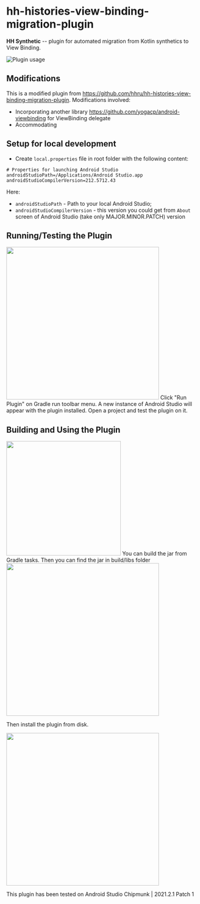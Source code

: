# hh-histories-view-binding-migration-plugin

<!-- Plugin description -->
**HH Synthetic** -- plugin for automated migration from Kotlin synthetics to View Binding.
<!-- Plugin description end -->

![Plugin usage](/docs/assets/Plugin_usage.gif)

## Modifications
This is a modified plugin from https://github.com/hhru/hh-histories-view-binding-migration-plugin.
Modifications involved:
- Incorporating another library https://github.com/yogacp/android-viewbinding for ViewBinding delegate 
- Accommodating <include/> 

## Setup for local development

- Create `local.properties` file in root folder with the following content:

```properties
# Properties for launching Android Studio
androidStudioPath=/Applications/Android Studio.app
androidStudioCompilerVersion=212.5712.43
```

Here:

- `androidStudioPath` - Path to your local Android Studio;
- `androidStudioCompilerVersion` - this version you could get from `About` screen of Android Studio (take only MAJOR.MINOR.PATCH) version

## Running/Testing the Plugin
<img src="https://user-images.githubusercontent.com/25334720/190074841-020d3d8d-5f08-4cc2-81ae-79ea67727d21.png" width="400"/>
Click "Run Plugin" on Gradle run toolbar menu. A new instance of Android Studio will appear with the plugin installed. Open a project and test the plugin on it.


## Building and Using the Plugin
<img src="https://user-images.githubusercontent.com/25334720/190076617-bce263a1-2f9e-438d-823c-b75981827139.png" width="300"/>
You can build the jar from Gradle tasks. Then you can find the jar in build/libs folder

<img src="https://user-images.githubusercontent.com/25334720/190077949-84ea576b-12b9-47c7-b943-462f29aa3f1d.png" width="400"/>

Then install the plugin from disk.

<img src="https://user-images.githubusercontent.com/25334720/190078152-905800c9-4d2b-4991-ab98-121394a5cfa8.png" width="400"/>



This plugin has been tested on Android Studio Chipmunk | 2021.2.1 Patch 1
